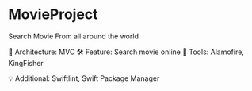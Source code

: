 # MovieProject
Search Movie From all around the world

🧱 Architecture: MVC
🛠 Feature: Search movie online
🔌 Tools: Alamofire, KingFisher


💡 Additional: Swiftlint, Swift Package Manager
